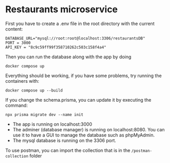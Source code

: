 # Restaurants microservice

First you have to create a .env file in the root directory with the current content:

```
DATABASE_URL="mysql://root:root@localhost:3306/restaurantsDB"
PORT = 3000
API_KEY = "8c9c59ff99f358710262c503c158f4a4"
```

Then you can run the database along with the app by doing

```
docker compose up
```

Everything should be working, if you have some problems, try running the containers with:

```
docker compose up --build
```

If you change the schema.prisma, you can update it by executing the command:

```
npx prisma migrate dev --name init
```

-   The app is running on localhost:3000
-   The adminer (database manager) is running on localhost:8080. You can use it to have a GUI to manage the database such as phpMyAdmin.
-   The mysql database is running on the 3306 port.

To use postman, you can import the collection that is in the `/postman-collection` folder
